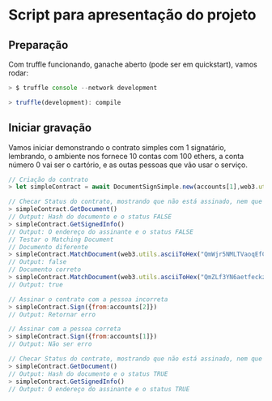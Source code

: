 # Script para apresentação do projeto

## Preparação

Com truffle funcionando, ganache aberto (pode ser em quickstart), vamos rodar:

```js
> $ truffle console --network development

> truffle(development): compile
```

## Iniciar gravação

Vamos iniciar demonstrando o contrato simples com 1 signatário, lembrando, o ambiente nos fornece 10 contas com 100 ethers, a conta número 0 vai ser o cartório, e as outas pessoas que vão usar o serviço.


```js
// Criação do contrato
> let simpleContract = await DocumentSignSimple.new(accounts[1],web3.utils.asciiToHex("QmZLf3YN6aetfeckzYaodUzYaJU5upF8cMpvVVUPf7hQVa"),{from:accounts[0]})

// Checar Status do contrato, mostrando que não está assinado, nem que o status da assinatura do signatário está "false"
> simpleContract.GetDocument()
// Output: Hash do documento e o status FALSE
> simpleContract.GetSignedInfo()
// Output: O endereço do assinante e o status FALSE
// Testar o Matching Document
// Documento diferente
> simpleContract.MatchDocument(web3.utils.asciiToHex("QmWjr5NMLTVaoqEfCUFoioZVsvM2b5fgwoz6dL2nDRxy7t"))
// Output: false
// Documento correto
> simpleContract.MatchDocument(web3.utils.asciiToHex("QmZLf3YN6aetfeckzYaodUzYaJU5upF8cMpvVVUPf7hQVa"))
// Output: true

// Assinar o contrato com a pessoa incorreta
> simpleContract.Sign({from:accounts[2]})
// Output: Retornar erro

// Assinar com a pessoa correta
> simpleContract.Sign({from:accounts[1]})
// Output: Não ser erro

// Checar Status do contrato, mostrando que não está assinado, nem que o status da assinatura do signatário está "false"
> simpleContract.GetDocument()
// Output: Hash do documento e o status TRUE
> simpleContract.GetSignedInfo()
// Output: O endereço do assinante e o status TRUE

```